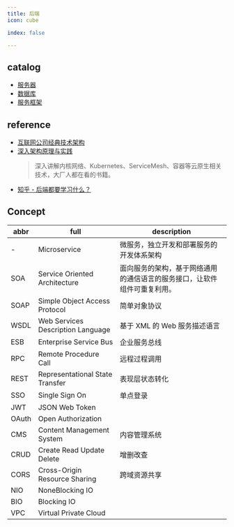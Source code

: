 ```yaml
---
title: 后端
icon: cube

index: false

---
```


<!-- more -->

## catalog

- [服务器](server/README.md)
- [数据库](database/README.md)
- [服务框架](service/README.md)

## reference

- [互联网公司经典技术架构](https://github.com/davideuler/architecture.of.internet-product)
- [深入架构原理与实践](https://github.com/isno/theByteBook)
    > 深入讲解内核网络、Kubernetes、ServiceMesh、容器等云原生相关技术，大厂人都在看的书籍。
- [知乎 - 后端都要学习什么？](https://www.zhihu.com/question/24952874)

## Concept

| abbr | full | description
| -- | -- | --
| -     | Microservice                      | 微服务，独立开发和部署服务的开发体系架构
| SOA   | Service Oriented Architecture     | 面向服务的架构，基于网络通用的通信语言的服务接口，让软件组件可重复利用。
| SOAP  | Simple Object Access Protocol     | 简单对象协议 
| WSDL  | Web Services Description Language | 基于 XML 的 Web 服务描述语言
| ESB   | Enterprise Service Bus            | 企业服务总线
| RPC   | Remote Procedure Call             | 远程过程调用
| REST  | Representational State Transfer   | 表现层状态转化  
| SSO   | Single Sign On                    | 单点登录
| JWT   | JSON Web Token                    | 
| OAuth | Open Authorization                | 
| CMS   | Content Management System         | 内容管理系统
| CRUD  | Create Read Update Delete         | 增删改查
| CORS  | Cross-Origin Resource Sharing     | 跨域资源共享
| NIO   | NoneBlocking IO                   |
| BIO   | Blocking IO                       |
| VPC   | Virtual Private Cloud             | 


